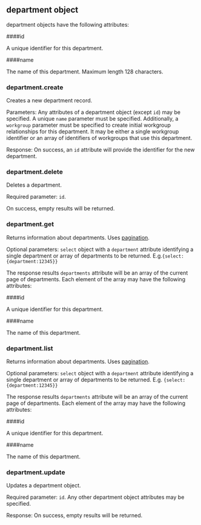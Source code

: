 ## department object

department objects have the following attributes:

####id

A unique identifier for this department.

####name

The name of this department. Maximum length 128 characters.

### department.create

<script>tryit('department.create')</script> 

Creates a new department record.

Parameters: Any attributes of a department object (except `id`) may be specified. A unique `name` parameter must be specified. Additionally, a `workgroup` parameter must be specified to create initial workgroup relationships for this department. It may be either a single workgroup identifier or an array of identifiers of workgroups that use this department.

Response: On success, an `id` attribute will provide the identifier for the new department.

### department.delete

<script>tryit('department.delete')</script> 

Deletes a department.

Required parameter: `id`.

On success, empty results will be returned.

### department.get

<script>tryit('department.get')</script> 

Returns information about departments. Uses [pagination](#pagination).

Optional parameters: `select` object with a `department` attribute identifying a single department or array of departments to be returned. E.g.`{select:{department:12345}}`

The response results `departments` attribute will be an array of the current page of departments. Each element of the array may have the following attributes:

####id

A unique identifier for this department.

####name

The name of this department.

### department.list

<script>tryit('department.list')</script> 

Returns information about departments. Uses [pagination](#pagination).

Optional parameters: `select` object with a `department` attribute identifying a single department or array of departments to be returned. E.g. `{select:{department:12345}}`

The response results `departments` attribute will be an array of the current page of departments. Each element of the array may have the following attributes:

####id

A unique identifier for this department.

####name

The name of this department.

### department.update

<script>tryit('department.update')</script> 

Updates a department object.

Required parameter: `id`. Any other department object attributes may be specified.

Response: On success, empty results will be returned.

